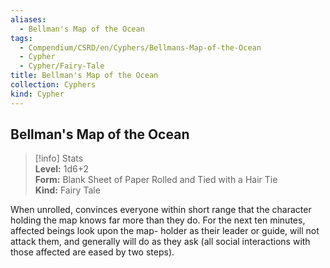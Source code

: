 ```yaml
---
aliases:
  - Bellman's Map of the Ocean
tags:
  - Compendium/CSRD/en/Cyphers/Bellmans-Map-of-the-Ocean
  - Cypher
  - Cypher/Fairy-Tale
title: Bellman's Map of the Ocean
collection: Cyphers
kind: Cypher
---
```

## Bellman's Map of the Ocean  
>[!info] Stats  
> **Level:** 1d6+2  
> **Form:** Blank Sheet of Paper Rolled and Tied with a Hair Tie  
> **Kind:** Fairy Tale
  
When unrolled, convinces everyone within short range that the character holding the map knows far more than they do. For the next ten minutes, affected beings look upon the map- holder as their leader or guide, will not attack them, and generally will do as they ask (all social interactions with those affected are eased by two steps).